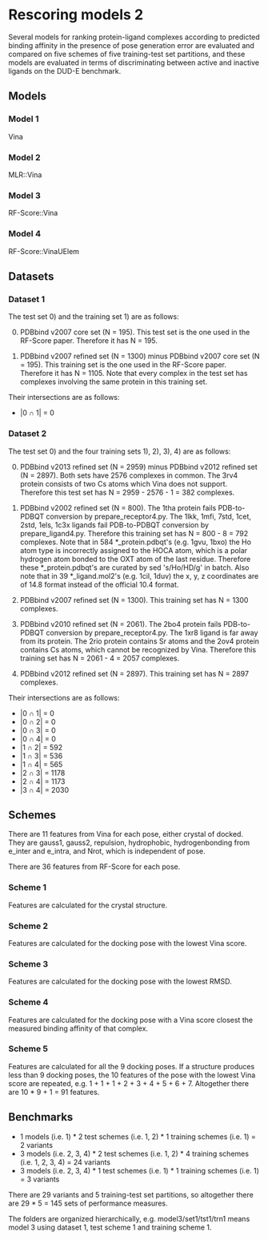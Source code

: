 # Rescoring models 2

Several models for ranking protein-ligand complexes according to predicted binding affinity in the presence of pose generation error are evaluated and compared on five schemes of five training-test set partitions, and these models are evaluated in terms of discriminating between active and inactive ligands on the DUD-E benchmark.

## Models

### Model 1

Vina

### Model 2

MLR::Vina

### Model 3

RF-Score::Vina

### Model 4

RF-Score::VinaUElem

## Datasets

### Dataset 1

The test set 0) and the training set 1) are as follows:

0) PDBbind v2007 core set (N = 195). This test set is the one used in the RF-Score paper. Therefore it has N = 195.

1) PDBbind v2007 refined set (N = 1300) minus PDBbind v2007 core set (N = 195). This training set is the one used in the RF-Score paper. Therefore it has N = 1105. Note that every complex in the test set has complexes involving the same protein in this training set.

Their intersections are as follows:

* |0 ∩ 1| = 0

### Dataset 2

The test set 0) and the four training sets 1), 2), 3), 4) are as follows:

0) PDBbind v2013 refined set (N = 2959) minus PDBbind v2012 refined set (N = 2897). Both sets have 2576 complexes in common. The 3rv4 protein consists of two Cs atoms which Vina does not support. Therefore this test set has N = 2959 - 2576 - 1 = 382 complexes.

1) PDBbind v2002 refined set (N = 800). The 1tha protein fails PDB-to-PDBQT conversion by prepare_receptor4.py. The 1lkk, 1mfi, 7std, 1cet, 2std, 1els, 1c3x ligands fail PDB-to-PDBQT conversion by prepare_ligand4.py. Therefore this training set has N = 800 - 8 = 792 complexes. Note that in 584 *_protein.pdbqt's (e.g. 1gvu, 1bxo) the Ho atom type is incorrectly assigned to the HOCA atom, which is a polar hydrogen atom bonded to the OXT atom of the last residue. Therefore these *_protein.pdbqt's are curated by sed 's/Ho/HD/g' in batch. Also note that in 39 *_ligand.mol2's (e.g. 1cil, 1duv) the x, y, z coordinates are of 14.8 format instead of the official 10.4 format.

2) PDBbind v2007 refined set (N = 1300). This training set has N = 1300 complexes.

3) PDBbind v2010 refined set (N = 2061). The 2bo4 protein fails PDB-to-PDBQT conversion by prepare_receptor4.py. The 1xr8 ligand is far away from its protein. The 2rio protein contains Sr atoms and the 2ov4 protein contains Cs atoms, which cannot be recognized by Vina. Therefore this training set has N = 2061 - 4 = 2057 complexes.

4) PDBbind v2012 refined set (N = 2897). This training set has N = 2897 complexes.

Their intersections are as follows:

* |0 ∩ 1| = 0
* |0 ∩ 2| = 0
* |0 ∩ 3| = 0
* |0 ∩ 4| = 0
* |1 ∩ 2| = 592
* |1 ∩ 3| = 536
* |1 ∩ 4| = 565
* |2 ∩ 3| = 1178
* |2 ∩ 4| = 1173
* |3 ∩ 4| = 2030

## Schemes

There are 11 features from Vina for each pose, either crystal of docked. They are gauss1, gauss2, repulsion, hydrophobic, hydrogenbonding from e_inter and e_intra, and Nrot, which is independent of pose.

There are 36 features from RF-Score for each pose.

### Scheme 1

Features are calculated for the crystal structure.

### Scheme 2

Features are calculated for the docking pose with the lowest Vina score.

### Scheme 3

Features are calculated for the docking pose with the lowest RMSD.

### Scheme 4

Features are calculated for the docking pose with a Vina score closest the measured binding affinity of that complex.

### Scheme 5

Features are calculated for all the 9 docking poses. If a structure produces less than 9 docking poses, the 10 features of the pose with the lowest Vina score are repeated, e.g. 1 + 1 + 1 + 2 + 3 + 4 + 5 + 6 + 7. Altogether there are 10 * 9 + 1 = 91 features.

## Benchmarks

* 1 models (i.e. 1) \* 2 test schemes (i.e. 1, 2) \* 1 training schemes (i.e. 1) = 2 variants
* 3 models (i.e. 2, 3, 4) \* 2 test schemes (i.e. 1, 2) \* 4 training schemes (i.e. 1, 2, 3, 4) = 24 variants
* 3 models (i.e. 2, 3, 4) \* 1 test schemes (i.e. 1) \* 1 training schemes (i.e. 1) = 3 variants

There are 29 variants and 5 training-test set partitions, so altogether there are 29 * 5 = 145 sets of performance measures.

The folders are organized hierarchically, e.g. model3/set1/tst1/trn1 means model 3 using dataset 1, test scheme 1 and training scheme 1.

